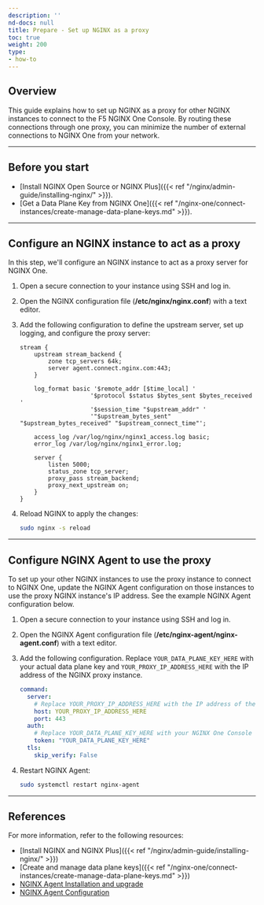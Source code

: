 ```yaml
---
description: ''
nd-docs: null
title: Prepare - Set up NGINX as a proxy
toc: true
weight: 200
type:
- how-to
---
```


## Overview

This guide explains how to set up NGINX as a proxy for other NGINX instances to connect to the F5 NGINX One Console. By routing these connections through one proxy, you can minimize the number of external connections to NGINX One from your network.

---

## Before you start

- [Install NGINX Open Source or NGINX Plus]({{< ref "/nginx/admin-guide/installing-nginx/" >}}).
- [Get a Data Plane Key from NGINX One]({{< ref "/nginx-one/connect-instances/create-manage-data-plane-keys.md" >}}).

---

## Configure an NGINX instance to act as a proxy

In this step, we'll configure an NGINX instance to act as a proxy server for NGINX One.

1. Open a secure connection to your instance using SSH and log in.
2. Open the NGINX configuration file (**/etc/nginx/nginx.conf**) with a text editor.
3. Add the following configuration to define the upstream server, set up logging, and configure the proxy server:

    ```nginx
    stream {
        upstream stream_backend {
            zone tcp_servers 64k;
            server agent.connect.nginx.com:443;
        }

        log_format basic '$remote_addr [$time_local] '
                        '$protocol $status $bytes_sent $bytes_received '
                        '$session_time "$upstream_addr" '
                        '"$upstream_bytes_sent" "$upstream_bytes_received" "$upstream_connect_time"';

        access_log /var/log/nginx/nginx1_access.log basic;
        error_log /var/log/nginx/nginx1_error.log;

        server {
            listen 5000;
            status_zone tcp_server;
            proxy_pass stream_backend;
            proxy_next_upstream on;
        }
    }
    ```

4. Reload NGINX to apply the changes:

    ```sh
    sudo nginx -s reload
    ```

---

## Configure NGINX Agent to use the proxy

To set up your other NGINX instances to use the proxy instance to connect to NGINX One, update the NGINX Agent configuration on those instances to use the proxy NGINX instance's IP address. See the example NGINX Agent configuration below.

1. Open a secure connection to your instance using SSH and log in.
2. Open the NGINX Agent configuration file (**/etc/nginx-agent/nginx-agent.conf**) with a text editor.
3. Add the following configuration. Replace `YOUR_DATA_PLANE_KEY_HERE` with your actual data plane key and `YOUR_PROXY_IP_ADDRESS_HERE` with the IP address of the NGINX proxy instance.

    ```yaml
    command:
      server:
        # Replace YOUR_PROXY_IP_ADDRESS_HERE with the IP address of the NGINX proxy instance.
        host: YOUR_PROXY_IP_ADDRESS_HERE
        port: 443
      auth:
        # Replace YOUR_DATA_PLANE_KEY_HERE with your NGINX One Console data plane key.
        token: "YOUR_DATA_PLANE_KEY_HERE"
      tls:
        skip_verify: False
    ```

4. Restart NGINX Agent:

    ``` sh
    sudo systemctl restart nginx-agent
    ```

---

## References

For more information, refer to the following resources:

- [Install NGINX and NGINX Plus]({{< ref "/nginx/admin-guide/installing-nginx/" >}})
- [Create and manage data plane keys]({{< ref "/nginx-one/connect-instances/create-manage-data-plane-keys.md" >}})
- [NGINX Agent Installation and upgrade](https://docs.nginx.com/nginx-agent/installation-upgrade/)
- [NGINX Agent Configuration](https://docs.nginx.com/nginx-agent/configuration/)
